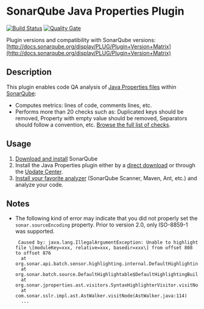 SonarQube Java Properties Plugin
====================

[![Build Status](https://api.travis-ci.org/racodond/sonar-jproperties-plugin.svg)](https://travis-ci.org/racodond/sonar-jproperties-plugin)
[![Quality Gate](https://nemo.sonarqube.org/api/badges/gate?key=org.codehaus.sonar-plugins.jproperties:jproperties)](https://nemo.sonarqube.org/overview?id=org.codehaus.sonar-plugins.jproperties%3Ajproperties)

Plugin versions and compatibility with SonarQube versions: [http://docs.sonarqube.org/display/PLUG/Plugin+Version+Matrix](http://docs.sonarqube.org/display/PLUG/Plugin+Version+Matrix)

## Description
This plugin enables code QA analysis of [Java Properties files](https://en.wikipedia.org/wiki/.properties) within [SonarQube](http://www.sonarqube.org):

 * Computes metrics: lines of code, comments lines, etc.
 * Performs more than 20 checks such as: Duplicated keys should be removed, Property with empty value should be removed, Separators should follow a convention, etc. [Browse the full list of checks](https://nemo.sonarqube.org/coding_rules#languages=jproperties).

## Usage
1. [Download and install](http://docs.sonarqube.org/display/SONAR/Setup+and+Upgrade) SonarQube
2. Install the Java Properties plugin either by a [direct download](https://github.com/racodond/sonar-jproperties-plugin/releases) or through the [Update Center](http://docs.sonarqube.org/display/SONAR/Update+Center).
3. [Install your favorite analyzer](http://docs.sonarqube.org/display/SONAR/Analyzing+Source+Code#AnalyzingSourceCode-RunningAnalysis) (SonarQube Scanner, Maven, Ant, etc.) and analyze your code.

## Notes

 * The following kind of error may indicate that you did not properly set the `sonar.sourceEncoding` property. Prior to version 2.0, only ISO-8859-1 was supported.
 
        Caused by: java.lang.IllegalArgumentException: Unable to highlight file \[moduleKey=xxx, relative=xxx, basedir=xxx\] from offset 808 to offset 876
         at org.sonar.api.batch.sensor.highlighting.internal.DefaultHighlighting.highlight(DefaultHighlighting.java:85)
         at org.sonar.batch.source.DefaultHighlightable$DefaultHighlightingBuilder.highlight(DefaultHighlightable.java:79)
         at org.sonar.jproperties.ast.visitors.SyntaxHighlighterVisitor.visitNode(SyntaxHighlighterVisitor.java:93)
         at com.sonar.sslr.impl.ast.AstWalker.visitNode(AstWalker.java:114)
         ...
        

 
